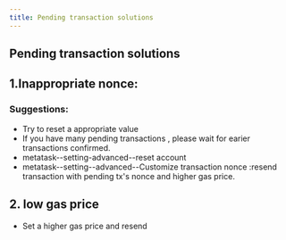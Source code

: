 ```yaml
---
title: Pending transaction solutions
---
```


## Pending transaction solutions

## 1.Inappropriate nonce:

### Suggestions:

- Try to reset a appropriate value
- If you have many pending transactions , please wait for earier transactions confirmed.
- metatask--setting-advanced--reset account
- metatask--setting--advanced--Customize transaction nonce :resend transaction with pending tx's nonce and higher gas price.

## 2. low gas price

- Set a higher gas price and resend
